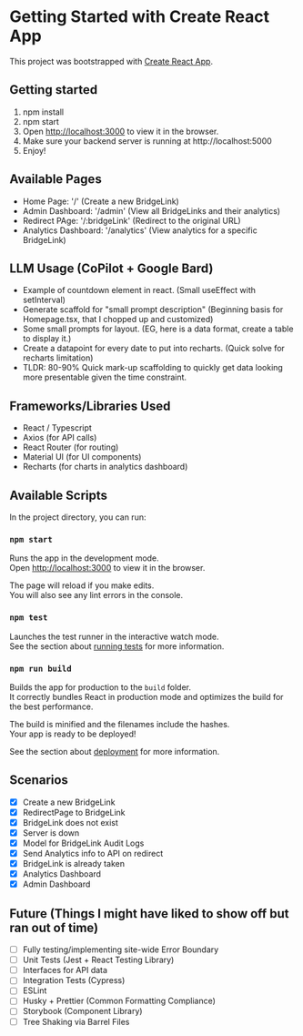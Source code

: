 # Getting Started with Create React App

This project was bootstrapped with [Create React App](https://github.com/facebook/create-react-app).

## Getting started
1. npm install
2. npm start
3. Open [http://localhost:3000](http://localhost:3000) to view it in the browser.
4. Make sure your backend server is running at http://localhost:5000
5. Enjoy!

## Available Pages
- Home Page: '/' (Create a new BridgeLink)
- Admin Dashboard: '/admin' (View all BridgeLinks and their analytics)
- Redirect PAge: '/:bridgeLink' (Redirect to the original URL)
- Analytics Dashboard: '/analytics' (View analytics for a specific BridgeLink)

## LLM Usage (CoPilot + Google Bard)
- Example of countdown element in react. (Small useEffect with setInterval)
- Generate scaffold for "small prompt description" (Beginning basis for Homepage.tsx, that I chopped up and customized)
- Some small prompts for layout. (EG, here is a data format, create a table to display it.)
- Create a datapoint for every date to put into recharts. (Quick solve for recharts limitation)
- TLDR: 80-90% Quick mark-up scaffolding to quickly get data looking more presentable given the time constraint.

## Frameworks/Libraries Used
- React / Typescript
- Axios (for API calls)
- React Router (for routing)
- Material UI (for UI components)
- Recharts (for charts in analytics dashboard)

## Available Scripts

In the project directory, you can run:

### `npm start`

Runs the app in the development mode.\
Open [http://localhost:3000](http://localhost:3000) to view it in the browser.

The page will reload if you make edits.\
You will also see any lint errors in the console.

### `npm test`

Launches the test runner in the interactive watch mode.\
See the section about [running tests](https://facebook.github.io/create-react-app/docs/running-tests) for more information.

### `npm run build`

Builds the app for production to the `build` folder.\
It correctly bundles React in production mode and optimizes the build for the best performance.

The build is minified and the filenames include the hashes.\
Your app is ready to be deployed!

See the section about [deployment](https://facebook.github.io/create-react-app/docs/deployment) for more information.

## Scenarios
- [X] Create a new BridgeLink
- [X] RedirectPage to BridgeLink
- [X] BridgeLink does not exist
- [X] Server is down
- [X] Model for BridgeLink Audit Logs
- [X] Send Analytics info to API on redirect
- [X] BridgeLink is already taken
- [X] Analytics Dashboard 
- [X] Admin Dashboard

## Future (Things I might have liked to show off but ran out of time)
- [ ] Fully testing/implementing site-wide Error Boundary
- [ ] Unit Tests (Jest + React Testing Library)
- [ ] Interfaces for API data
- [ ] Integration Tests (Cypress)
- [ ] ESLint
- [ ] Husky + Prettier (Common Formatting Compliance)
- [ ] Storybook (Component Library)
- [ ] Tree Shaking via Barrel Files
